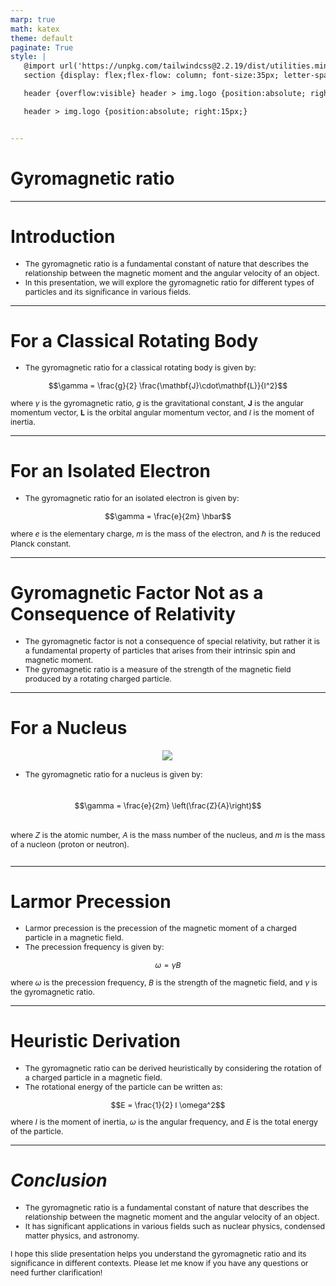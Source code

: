```yaml
---
marp: true
math: katex
theme: default
paginate: True
style: |
   @import url('https://unpkg.com/tailwindcss@2.2.19/dist/utilities.min.css');
   section {display: flex;flex-flow: column; font-size:35px; letter-spacing:1.4px;}

   header {overflow:visible} header > img.logo {position:absolute; right:15px;}

   header > img.logo {position:absolute; right:15px;}


---
```

<!-- backgroundImage: url('backgrounds/wwwatercolor (3).png') -->
<!-- _class: lead -->

 # **Gyromagnetic ratio**

---
<style scoped>p,li {font-size:0.92em}</style>

 # Introduction
- The gyromagnetic ratio is a fundamental constant of nature that describes the relationship between the magnetic moment and the angular velocity of an object.
- In this presentation, we will explore the gyromagnetic ratio for different types of particles and its significance in various fields.


---
<style scoped>p,li {font-size:0.88em}</style>

 # For a Classical Rotating Body

- The gyromagnetic ratio for a classical rotating body is given by:

$$\gamma = \frac{g}{2} \frac{\mathbf{J}\cdot\mathbf{L}}{I^2}$$

where $\gamma$ is the gyromagnetic ratio, $g$ is the gravitational constant, $\mathbf{J}$ is the angular momentum vector, $\mathbf{L}$ is the orbital angular momentum vector, and $I$ is the moment of inertia.

---
<style scoped>p,li {font-size:0.88em}</style>

 # For an Isolated Electron

- The gyromagnetic ratio for an isolated electron is given by:

$$\gamma = \frac{e}{2m} \hbar$$

where $e$ is the elementary charge, $m$ is the mass of the electron, and $\hbar$ is the reduced Planck constant.

---
<style scoped>p,li {font-size:0.92em}</style>

 # Gyromagnetic Factor Not as a Consequence of Relativity

- The gyromagnetic factor is not a consequence of special relativity, but rather it is a fundamental property of particles that arises from their intrinsic spin and magnetic moment.
- The gyromagnetic ratio is a measure of the strength of the magnetic field produced by a rotating charged particle.

---
<style scoped>p,li {font-size:0.84em}</style>

 # For a Nucleus
<div style='flex:1 1 auto; min-height:0;' class="grid grid-cols-8 gap-4">
<div style='display:flex; flex-flow:column; min-height:0;' class="col-span-4">

<div style="display: flex; flex: 1 1 auto; flex-flow: row; min-height: 0"><div style="display: flex; flex: 1 1 auto; justify-content: center;min-height:0;min-width:0; margin-bottom:0.1em;;margin-right:0.15em">
<img style='object-fit: contain; max-height:100%; max-width:100%; background-color: rgba(0,0,0,0);' src='https://upload.wikimedia.org/wikipedia/commons/thumb/0/06/Precession_gamma.svg/300px-Precession_gamma.svg.png'/>
</div>
</div>

</div>

<div style='display:flex; flex-flow:column; min-height:0;' class="col-span-4">

- The gyromagnetic ratio for a nucleus is given by:

$$\gamma = \frac{e}{2m} \left(\frac{Z}{A}\right)$$

where $Z$ is the atomic number, $A$ is the mass number of the nucleus, and $m$ is the mass of a nucleon (proton or neutron).
</div>

</div>


---
<style scoped>p,li {font-size:0.84em}</style>

 # Larmor Precession
- Larmor precession is the precession of the magnetic moment of a charged particle in a magnetic field.
- The precession frequency is given by:

$$\omega = \gamma B$$

where $\omega$ is the precession frequency, $B$ is the strength of the magnetic field, and $\gamma$ is the gyromagnetic ratio.


---
<style scoped>p,li {font-size:0.84em}</style>

 # Heuristic Derivation

- The gyromagnetic ratio can be derived heuristically by considering the rotation of a charged particle in a magnetic field.
- The rotational energy of the particle can be written as:

$$E = \frac{1}{2} I \omega^2$$

where $I$ is the moment of inertia, $\omega$ is the angular frequency, and $E$ is the total energy of the particle.

---
<style scoped>p,li {font-size:0.88em}</style>

 # _Conclusion_
- The gyromagnetic ratio is a fundamental constant of nature that describes the relationship between the magnetic moment and the angular velocity of an object.
- It has significant applications in various fields such as nuclear physics, condensed matter physics, and astronomy.

I hope this slide presentation helps you understand the gyromagnetic ratio and its significance in different contexts. Please let me know if you have any questions or need further clarification!
